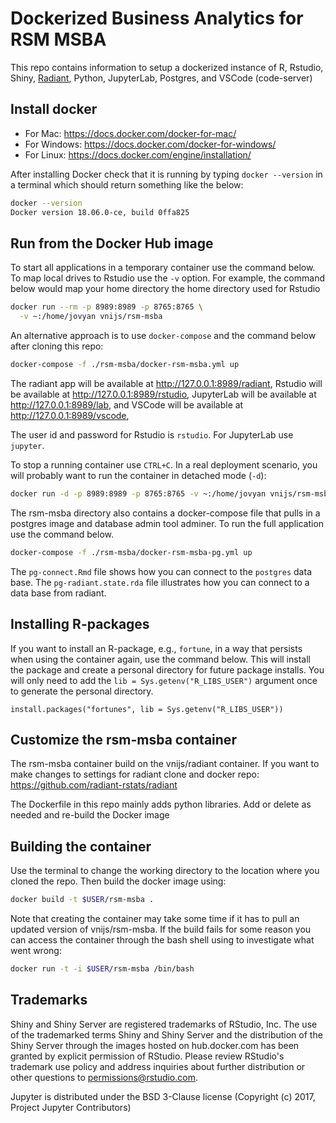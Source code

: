 Dockerized Business Analytics for RSM MSBA
===========================================

This repo contains information to setup a dockerized instance of R, Rstudio, Shiny, [Radiant](https://radiant-rstats/radiant), Python, JupyterLab, Postgres, and VSCode (code-server)

## Install docker

* For Mac: https://docs.docker.com/docker-for-mac/
* For Windows: https://docs.docker.com/docker-for-windows/
* For Linux: https://docs.docker.com/engine/installation/

After installing Docker check that it is running by typing `docker --version` in a terminal which should return something like the below:

```bash
docker --version
Docker version 18.06.0-ce, build 0ffa825
```

## Run from the Docker Hub image

To start all applications in a temporary container use the command below. To map local drives to Rstudio use the `-v` option. For example, the command below would map your home directory the home directory used for Rstudio

```bash
docker run --rm -p 8989:8989 -p 8765:8765 \
  -v ~:/home/jovyan vnijs/rsm-msba
```

An alternative approach is to use `docker-compose` and the command below after cloning this repo:

```bash
docker-compose -f ./rsm-msba/docker-rsm-msba.yml up
```

The radiant app will be available at <a href="http://127.0.0.1:8989/radiant" target="_blank">http://127.0.0.1:8989/radiant</a>,  Rstudio will be available at <a href="http://127.0.0.1:8989/rstudio" target="_blank">http://127.0.0.1:8989/rstudio</a>, JupyterLab will be available at 
<a href="http://127.0.0.1:8989/lab" target="_blank">http://127.0.0.1:8989/lab</a>, and VSCode will be available at <a href="http://127.0.0.1:8989/vscode" target="_blank">http://127.0.0.1:8989/vscode</a>,

The user id and password for Rstudio is `rstudio`. For JupyterLab use `jupyter`.

To stop a running container use `CTRL+C`. In a real deployment scenario, you will probably want to run the container in detached mode (`-d`):

```bash
docker run -d -p 8989:8989 -p 8765:8765 -v ~:/home/jovyan vnijs/rsm-msba
```

The rsm-msba directory also contains a docker-compose file that pulls in a postgres image and database admin tool adminer. To run the full application use the command below. 

```sh
docker-compose -f ./rsm-msba/docker-rsm-msba-pg.yml up
```

The `pg-connect.Rmd` file shows how you can connect to the `postgres` data base. The `pg-radiant.state.rda` file illustrates how you can connect to a data base from radiant.

## Installing R-packages

If you want to install an R-package, e.g., `fortune`, in a way that persists when using the container again, use the command below. This will install the package and create a personal directory for future package installs. You will only need to add the `lib = Sys.getenv("R_LIBS_USER")` argument once to generate the personal directory.

```
install.packages("fortunes", lib = Sys.getenv("R_LIBS_USER"))
```

## Customize the rsm-msba container

The rsm-msba container build on the vnijs/radiant container. If you want to make changes to settings for radiant clone and docker repo: https://github.com/radiant-rstats/radiant

The Dockerfile in this repo mainly adds python libraries. Add or delete as needed and re-build the Docker image

## Building the container

Use the terminal to change the working directory to the location where you cloned the repo. Then build the docker image using:

```sh
docker build -t $USER/rsm-msba .
```

Note that creating the container may take some time if it has to pull an updated version of vnijs/rsm-msba. If the build fails for some reason you can access the container through the bash shell using to investigate what went wrong:

```sh
docker run -t -i $USER/rsm-msba /bin/bash
```

## Trademarks

Shiny and Shiny Server are registered trademarks of RStudio, Inc. The use of the trademarked terms Shiny and Shiny Server and the distribution of the Shiny Server through the images hosted on hub.docker.com has been granted by explicit permission of RStudio. Please review RStudio's trademark use policy and address inquiries about further distribution or other questions to permissions@rstudio.com.

Jupyter is distributed under the BSD 3-Clause license (Copyright (c) 2017, Project Jupyter Contributors)
